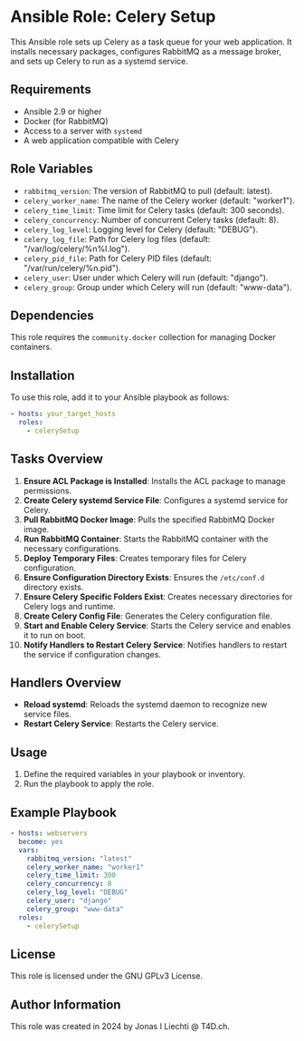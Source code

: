 # Ansible Role: Celery Setup

This Ansible role sets up Celery as a task queue for your web application.
It installs necessary packages, configures RabbitMQ as a message broker, and sets up Celery to run as a systemd service.

## Requirements

- Ansible 2.9 or higher
- Docker (for RabbitMQ)
- Access to a server with `systemd`
- A web application compatible with Celery

## Role Variables

- `rabbitmq_version`: The version of RabbitMQ to pull (default: latest).
- `celery_worker_name`: The name of the Celery worker (default: "worker1").
- `celery_time_limit`: Time limit for Celery tasks (default: 300 seconds).
- `celery_concurrency`: Number of concurrent Celery tasks (default: 8).
- `celery_log_level`: Logging level for Celery (default: "DEBUG").
- `celery_log_file`: Path for Celery log files (default: "/var/log/celery/%n%I.log").
- `celery_pid_file`: Path for Celery PID files (default: "/var/run/celery/%n.pid").
- `celery_user`: User under which Celery will run (default: "django").
- `celery_group`: Group under which Celery will run (default: "www-data").

## Dependencies

This role requires the `community.docker` collection for managing Docker containers.

## Installation

To use this role, add it to your Ansible playbook as follows:

```yaml
- hosts: your_target_hosts
  roles:
    - celerySetup
```

## Tasks Overview

1. **Ensure ACL Package is Installed**: Installs the ACL package to manage permissions.
2. **Create Celery systemd Service File**: Configures a systemd service for Celery.
3. **Pull RabbitMQ Docker Image**: Pulls the specified RabbitMQ Docker image.
4. **Run RabbitMQ Container**: Starts the RabbitMQ container with the necessary configurations.
5. **Deploy Temporary Files**: Creates temporary files for Celery configuration.
6. **Ensure Configuration Directory Exists**: Ensures the `/etc/conf.d` directory exists.
7. **Ensure Celery Specific Folders Exist**: Creates necessary directories for Celery logs and runtime.
8. **Create Celery Config File**: Generates the Celery configuration file.
9. **Start and Enable Celery Service**: Starts the Celery service and enables it to run on boot.
10. **Notify Handlers to Restart Celery Service**: Notifies handlers to restart the service if configuration changes.

## Handlers Overview

- **Reload systemd**: Reloads the systemd daemon to recognize new service files.
- **Restart Celery Service**: Restarts the Celery service.

## Usage

1. Define the required variables in your playbook or inventory.
2. Run the playbook to apply the role.

## Example Playbook

```yaml
- hosts: webservers
  become: yes
  vars:
    rabbitmq_version: "latest"
    celery_worker_name: "worker1"
    celery_time_limit: 300
    celery_concurrency: 8
    celery_log_level: "DEBUG"
    celery_user: "django"
    celery_group: "www-data"
  roles:
    - celerySetup
```

## License

This role is licensed under the GNU GPLv3 License.

## Author Information

This role was created in 2024 by Jonas I Liechti @ T4D.ch.
